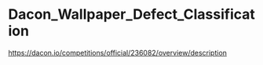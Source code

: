 # Dacon_Wallpaper_Defect_Classification
https://dacon.io/competitions/official/236082/overview/description
